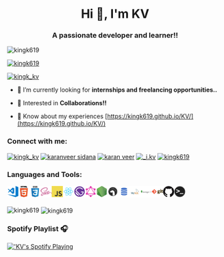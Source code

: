 <h1 align="center">Hi 👋, I'm KV</h1>
<h3 align="center">A passionate developer and learner!!</h3>

<p align="left"> <img src="https://komarev.com/ghpvc/?username=kingk619&label=Profile%20views&color=0e75b6&style=flat" alt="kingk619" /> </p>

<p align="left"> <a href="https://github.com/ryo-ma/github-profile-trophy"><img src="https://github-profile-trophy.vercel.app/?username=kingk619" alt="kingk619" /></a> </p>

<p align="left"> <a href="https://twitter.com/kingk_kv" target="blank"><img src="https://img.shields.io/twitter/follow/kingk_kv?logo=twitter&style=for-the-badge" alt="kingk_kv" /></a> 
</p>

- 🔭 I’m currently looking for **internships and freelancing opportunities..**

- 🤝 Interested in **Collaborations!!**

- 📄 Know about my experiences [https://kingk619.github.io/KV/](https://kingk619.github.io/KV/)

<h3 align="left">Connect with me:</h3>
<p align="left">
<a href="https://twitter.com/kingk_kv" target="blank"><img align="center" src="https://cdn.jsdelivr.net/npm/simple-icons@3.0.1/icons/twitter.svg" alt="kingk_kv" height="30" width="40" /></a>
<a href="https://www.linkedin.com/in/karanveer-sidana-07a49b1b1/" target="blank"><img align="center" src="https://cdn.jsdelivr.net/npm/simple-icons@3.0.1/icons/linkedin.svg" alt="karanveer sidana" height="30" width="40" /></a>
<a href="https://www.facebook.com/iamsweetkingk" target="blank"><img align="center" src="https://cdn.jsdelivr.net/npm/simple-icons@3.0.1/icons/facebook.svg" alt="karan veer" height="30" width="40" /></a>
<a href="https://instagram.com/_i.kv" target="blank"><img align="center" src="https://cdn.jsdelivr.net/npm/simple-icons@3.0.1/icons/instagram.svg" alt="_i.kv" height="30" width="40" /></a>
<a href="https://www.leetcode.com/kingkv" target="blank"><img align="center" src="https://cdn.jsdelivr.net/npm/simple-icons@3.0.1/icons/leetcode.svg" alt="kingk619" height="30" width="40" /></a>
</p>

<h3 align="left">Languages and Tools:</h3>

[<img align="left" alt="Visual Studio Code" width="26px" src="https://raw.githubusercontent.com/github/explore/80688e429a7d4ef2fca1e82350fe8e3517d3494d/topics/visual-studio-code/visual-studio-code.png" />][webdevplaylist]
[<img align="left" alt="HTML5" width="26px" src="https://raw.githubusercontent.com/github/explore/80688e429a7d4ef2fca1e82350fe8e3517d3494d/topics/html/html.png" />][webdevplaylist]
[<img align="left" alt="CSS3" width="26px" src="https://raw.githubusercontent.com/github/explore/80688e429a7d4ef2fca1e82350fe8e3517d3494d/topics/css/css.png" />][cssplaylist]
[<img align="left" alt="Sass" width="26px" src="https://raw.githubusercontent.com/github/explore/80688e429a7d4ef2fca1e82350fe8e3517d3494d/topics/sass/sass.png" />][cssplaylist]
[<img align="left" alt="JavaScript" width="26px" src="https://raw.githubusercontent.com/github/explore/80688e429a7d4ef2fca1e82350fe8e3517d3494d/topics/javascript/javascript.png" />][jsplaylist]
[<img align="left" alt="React" width="26px" src="https://raw.githubusercontent.com/github/explore/80688e429a7d4ef2fca1e82350fe8e3517d3494d/topics/react/react.png" />][reactplaylist]
[<img align="left" alt="Gatsby" width="26px" src="https://raw.githubusercontent.com/github/explore/e94815998e4e0713912fed477a1f346ec04c3da2/topics/gatsby/gatsby.png" />][webdevplaylist]
[<img align="left" alt="GraphQL" width="26px" src="https://raw.githubusercontent.com/github/explore/80688e429a7d4ef2fca1e82350fe8e3517d3494d/topics/graphql/graphql.png" />][webdevplaylist]
[<img align="left" alt="Node.js" width="26px" src="https://raw.githubusercontent.com/github/explore/80688e429a7d4ef2fca1e82350fe8e3517d3494d/topics/nodejs/nodejs.png" />][webdevplaylist]
[<img align="left" alt="Deno" width="26px" src="https://raw.githubusercontent.com/github/explore/361e2821e2dea67711cde99c9c40ed357061cf27/topics/deno/deno.png" />][webdevplaylist]
[<img align="left" alt="SQL" width="26px" src="https://raw.githubusercontent.com/github/explore/80688e429a7d4ef2fca1e82350fe8e3517d3494d/topics/sql/sql.png" />][webdevplaylist]
[<img align="left" alt="MySQL" width="26px" src="https://raw.githubusercontent.com/github/explore/80688e429a7d4ef2fca1e82350fe8e3517d3494d/topics/mysql/mysql.png" />][webdevplaylist]
[<img align="left" alt="MongoDB" width="26px" src="https://raw.githubusercontent.com/github/explore/80688e429a7d4ef2fca1e82350fe8e3517d3494d/topics/mongodb/mongodb.png" />][webdevplaylist]
[<img align="left" alt="Git" width="26px" src="https://raw.githubusercontent.com/github/explore/80688e429a7d4ef2fca1e82350fe8e3517d3494d/topics/git/git.png" />][webdevplaylist]
[<img align="left" alt="GitHub" width="26px" src="https://raw.githubusercontent.com/github/explore/78df643247d429f6cc873026c0622819ad797942/topics/github/github.png" />][webdevplaylist]
[<img align="left" alt="Terminal" width="26px" src="https://raw.githubusercontent.com/github/explore/80688e429a7d4ef2fca1e82350fe8e3517d3494d/topics/terminal/terminal.png" />][webdevplaylist]

<br/>
<br/>


<p><img align="left" src="https://github-readme-stats.vercel.app/api/top-langs?username=kingk619&show_icons=true&locale=en&layout=compact" alt="kingk619" /></p>

<p>&nbsp;<img align="center" src="https://github-readme-stats.vercel.app/api?username=kingk619&show_icons=true&locale=en" alt="kingk619" /></p>


### Spotify Playlist 🎧

[<img src="https://now-playing-codestackr.vercel.app/api/spotify-playing" alt="'KV's Spotify Playing" width="350" />](https://open.spotify.com/playlist/3OLse5XUvXUixpcPQmS6YR?si=mQswMzqPRsS08dr6dDnaeA)

[webdevplaylist]: https://www.udemy.com/course/the-complete-web-development-bootcamp/
[jsplaylist]: https://courses.learncodeonline.in/learn/Complete-Javascript-course
[cssplaylist]: https://www.youtube.com/playlist?list=PLkwxH9e_vrALSdvZuEh6gqQdmDoDIoqz4
[reactplaylist]: https://courses.learncodeonline.in/learn/home/Full-Stack-MERN-Bootcamp/
